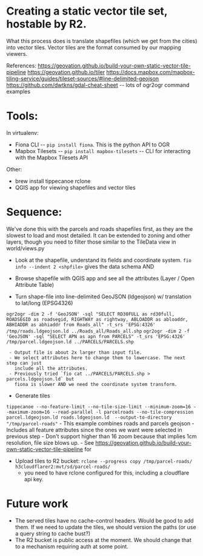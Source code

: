 

# Creating a static vector tile set, hostable by R2.

What this process does is translate shapefiles (which we get from the cities) into vector tiles. Vector tiles are 
the format consumed by our mapping viewers.

References:
https://geovation.github.io/build-your-own-static-vector-tile-pipeline
https://geovation.github.io/tiler
https://docs.mapbox.com/mapbox-tiling-service/guides/tileset-sources/#line-delimited-geojson
https://github.com/dwtkns/gdal-cheat-sheet -- lots of ogr2ogr command examples

# Tools:

In virtualenv:
* Fiona CLI -- `pip install fiona`. This is the python API to OGR
* Mapbox Tilesets -- `pip install mapbox-tilesets`  -- CLI for interacting with the Mapbox Tilesets API

Other:

* brew install tippecanoe rclone
* QGIS app for viewing shapefiles and vector tiles

# Sequence:

We've done this with the parcels and roads shapefiles first, as they are the slowest to
load and most detailed. It can be extended to zoning and other layers, though you need
to filter those similar to the TileData view in world/views.py

* Look at the shapefile, understand its fields and coordinate system.
`fio info --indent 2 <shpfile>` gives the data schema AND
* Browse shapefile with QGIS app and see all the attributes (Layer / Open Attribute Table)

* Turn shape-file into line-delimited GeoJSON (ldgeojson) w/ translation to lat/long
  (EPSG4326)

`ogr2ogr -dim 2 -f 'GeoJSON' -sql "SELECT RD30FULL as rd30full, ROADSEGID as roadsegid, RIGHTWAY as rightway, ABLOADDR as abloaddr, ABHIADDR as abhiaddr from Roads_all" -t_srs 'EPSG:4326' /tmp/roads.ldgeojson.ld ../Roads_all/Roads_all.shp`
`ogr2ogr -dim 2 -f 'GeoJSON' -sql "SELECT APN as apn from PARCELS" -t_srs 'EPSG:4326' /tmp/parcel.ldgeojson.ld ../PARCELS/PARCELS.shp`

     - Output file is about 2x larger than input file.
     - We select attributes here to change them to lowercase. The next step can just
       include all the attributes.
     - Previously tried `fio cat ../PARCELS/PARCELS.shp > parcels.ldgeojson.ld` but
       fiona is slower AND we need the coordinate system transform.

* Generate tiles

`tippecanoe --no-feature-limit --no-tile-size-limit --minimum-zoom=16 --maximum-zoom=16 --read-parallel -l parcelroads --no-tile-compression parcel.ldgeojson.ld roads.ldgeojson.ld  --output-to-directory "/tmp/parcel-roads"`
    - This example combines roads and parcels geojson
    - Includes all feature attributes since the ones we want were selected in previous
      step
    - Don't support higher than 16 zoom because that implies 1cm resolution, file size
      blows up.
    - See https://geovation.github.io/build-your-own-static-vector-tile-pipeline for

* Upload tiles to R2 bucket:
`rclone --progress copy /tmp/parcel-roads/ h3cloudflarer2:mvt/sd/parcel-roads/`
    - you need to have rclone configured for this, including a cloudflare api key.


# Future work
* The served tiles have no cache-control headers. Would be good to add them. If we need
  to update the tiles, we should version the paths (or use a query string to cache
  bust?)
* The R2 bucket is public access at the moment. We should change that to a mechanism
  requiring auth at some point.

